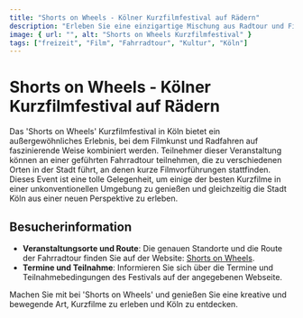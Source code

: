 ```yaml
---
title: "Shorts on Wheels - Kölner Kurzfilmfestival auf Rädern"
description: "Erleben Sie eine einzigartige Mischung aus Radtour und Filmvorführung mit 'Shorts on Wheels', dem mobilen Kurzfilmfestival in Köln"
image: { url: "", alt: "Shorts on Wheels Kurzfilmfestival" }
tags: ["freizeit", "Film", "Fahrradtour", "Kultur", "Köln"]
---
```


# Shorts on Wheels - Kölner Kurzfilmfestival auf Rädern

Das 'Shorts on Wheels' Kurzfilmfestival in Köln bietet ein außergewöhnliches Erlebnis, bei dem Filmkunst und Radfahren auf faszinierende Weise kombiniert werden. Teilnehmer dieser Veranstaltung können an einer geführten Fahrradtour teilnehmen, die zu verschiedenen Orten in der Stadt führt, an denen kurze Filmvorführungen stattfinden. Dieses Event ist eine tolle Gelegenheit, um einige der besten Kurzfilme in einer unkonventionellen Umgebung zu genießen und gleichzeitig die Stadt Köln aus einer neuen Perspektive zu erleben.

## Besucherinformation

- **Veranstaltungsorte und Route**: Die genauen Standorte und die Route der Fahrradtour finden Sie auf der Website: [Shorts on Wheels](https://www.kffk.de/shorts-on-wheels/).
- **Termine und Teilnahme**: Informieren Sie sich über die Termine und Teilnahmebedingungen des Festivals auf der angegebenen Webseite.

Machen Sie mit bei 'Shorts on Wheels' und genießen Sie eine kreative und bewegende Art, Kurzfilme zu erleben und Köln zu entdecken.

